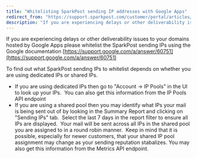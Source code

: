 ```yaml
---
title: "Whitelisting SparkPost sending IP addresses with Google Apps"
redirect_from: "https://support.sparkpost.com/customer/portal/articles/2790342-whitelisting-sparkpost-sending-ip-addresses-with-google-apps"
description: "If you are experiencing delays or other deliverability issues to your domains hosted by Google Apps please whitelist the Spark Post sending I Ps using the Google documentation https support google com a answer 60751 To find out what Spark Post sending I Ps to whitelist depends on whether you..."
---
```


If you are experiencing delays or other deliverability issues to your domains hosted by Google Apps please whitelist the SparkPost sending IPs using the Google documentation [https://support.google.com/a/answer/60751](https://support.google.com/a/answer/60751)

To find out what SparkPost sending IPs to whitelist depends on whether you are using dedicated IPs or shared IPs.

* If you are using dedicated IPs then go to "Account -> IP Pools" in the UI to look up your IPs.  You can also get this information from the IP Pools API endpoint
* If you are using a shared pool then you may identify what IPs your mail is being sent out of by looking in the Summary Report and clicking on "Sending IPs" tab.  Select the last 7 days in the report filter to ensure all IPs are displayed.  Your mail will be sent across all IPs in the shared pool you are assigned to in a round robin manner.  Keep in mind that it is possible, especially for newer customers, that your shared IP pool assignment may change as your sending reputation stabalizes. You may also get this information from the Metrics API endpoint.